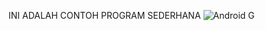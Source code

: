 INI ADALAH CONTOH PROGRAM SEDERHANA
![Android G](https://github.com/user-attachments/assets/54bd8235-fa87-4047-a51e-3ac5d2fde1d5)
